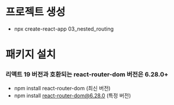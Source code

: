 # 프로젝트 생성
- npx create-react-app 03_nested_routing

# 패키지 설치
### 리액트 19 버전과 호환되는 react-router-dom 버전은 6.28.0+
- npm install react-router-dom (최신 버전)
- npm install react-router-dom@6.28.0 (특정 버전)